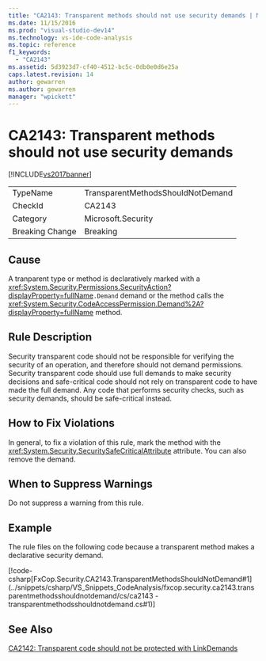 ```yaml
---
title: "CA2143: Transparent methods should not use security demands | Microsoft Docs"
ms.date: 11/15/2016
ms.prod: "visual-studio-dev14"
ms.technology: vs-ide-code-analysis
ms.topic: reference
f1_keywords:
  - "CA2143"
ms.assetid: 5d3923d7-cf40-4512-bc5c-0db0e0d6e25a
caps.latest.revision: 14
author: gewarren
ms.author: gewarren
manager: "wpickett"
---
```

# CA2143: Transparent methods should not use security demands
[!INCLUDE[vs2017banner](../includes/vs2017banner.md)]

|||
|-|-|
|TypeName|TransparentMethodsShouldNotDemand|
|CheckId|CA2143|
|Category|Microsoft.Security|
|Breaking Change|Breaking|

## Cause
 A tranparent type or method is declaratively marked with a <xref:System.Security.Permissions.SecurityAction?displayProperty=fullName>`.Demand` demand or the method calls the <xref:System.Security.CodeAccessPermission.Demand%2A?displayProperty=fullName> method.

## Rule Description
 Security transparent code should not be responsible for verifying the security of an operation, and therefore should not demand permissions. Security transparent code should use full demands to make security decisions and safe-critical code should not rely on transparent code to have made the full demand. Any code that performs security checks, such as security demands, should be safe-critical instead.

## How to Fix Violations
 In general, to fix a violation of this rule, mark the method with the <xref:System.Security.SecuritySafeCriticalAttribute> attribute. You can also remove the demand.

## When to Suppress Warnings
 Do not suppress a warning from this rule.

## Example
 The rule files on the following code because a transparent method makes a declarative security demand.

 [!code-csharp[FxCop.Security.CA2143.TransparentMethodsShouldNotDemand#1](../snippets/csharp/VS_Snippets_CodeAnalysis/fxcop.security.ca2143.transparentmethodsshouldnotdemand/cs/ca2143 - transparentmethodsshouldnotdemand.cs#1)]

## See Also
 [CA2142: Transparent code should not be protected with LinkDemands](../code-quality/ca2142-transparent-code-should-not-be-protected-with-linkdemands.md)
